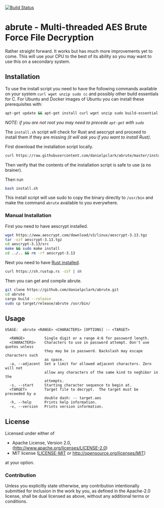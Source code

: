 [![Build Status](https://travis-ci.org/danielpclark/abrute.svg?branch=master)](https://travis-ci.org/danielpclark/abrute)

# abrute - Multi-threaded AES Brute Force File Decryption

Rather straight forward.  It works but has much more improvements yet to come.
This will use your CPU to the best of its ability so you may want to use this on
a secondary system.

## Installation

To use the install script you need to have the following commands available on your
system `curl wget unzip sudo cc` and possibly other build essentials for C.  For Ubuntu
and Docker images of Ubuntu you can install these prerequisites with:

```bash
apt-get update && apt-get install curl wget unzip sudo build-essential
```

_NOTE: if you are not root you may need to precede `apt-get` with `sudo`_


The `install.sh` script will check for Rust and aescrypt and proceed to install them
if they are missing _(it will ask you if you want to install Rust)_.

First download the installation script locally.

```bash
curl https://raw.githubusercontent.com/danielpclark/abrute/master/install.sh > install.sh
```

Then verify that the contents of the installation script is safe to use (a no brainer).

Then run

```bash
bash install.sh
```

This install script will use sudo to copy the binary directly to `/usr/bin` and make the
command `abrute` available to you everywhere.

### Manual Installation

First you need to have aescrypt installed.

```bash
wget https://www.aescrypt.com/download/v3/linux/aescrypt-3.13.tgz
tar -xzf aescrypt-3.13.tgz
cd aescrypt-3.13/src
make && sudo make install
cd ../.. && rm -rf aescrypt-3.13
```

Next you need to have [Rust installed](https://www.rust-lang.org/en-US/install.html).  

```bash
curl https://sh.rustup.rs -sSf | sh
```

Then you can get and compile abrute.

```bash
git clone https://github.com/danielpclark/abrute.git
cd abrute
cargo build --release
sudo cp target/release/abrute /usr/bin/
```

## Usage

```
USAGE:	abrute <RANGE> <CHARACTERS> [OPTIONS] -- <TARGET>

  <RANGE>         Single digit or a range 4:6 for password length.
  <CHARACTERS>    Characters to use in password attempt. Don't use quotes unless
                  they may be in password. Backslash may escape characters such
                  as space.
  -a, --adjacent  Set a limit for allowed adjacent characters. Zero will not
                  allow any characters of the same kind to neghibor in the
                  attempts.
  -s, --start     Starting character sequence to begin at.
  <TARGET>        Target file to decrypt.  The target must be preceeded by a
                  double dash: -- target.aes
  -h, --help      Prints help information.
  -v, --version   Prints version information.
```

## License

Licensed under either of

 * Apache License, Version 2.0, (http://www.apache.org/licenses/LICENSE-2.0)
 * MIT license ([LICENSE-MIT](MIT-LICENSE) or http://opensource.org/licenses/MIT)

at your option.

### Contribution

Unless you explicitly state otherwise, any contribution intentionally submitted
for inclusion in the work by you, as defined in the Apache-2.0 license, shall be dual licensed as above, without any
additional terms or conditions.
